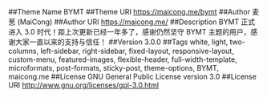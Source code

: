 ##Theme Name
BYMT
##Theme URI
https://maicong.me/bymt
##Author
麦葱 (MaiCong)
##Author URI
https://maicong.me/
##Description
BYMT 正式进入 3.0 时代！距上次更新已经一年多了，感谢仍然坚守 BYMT 主题的用户，感谢大家一直以来的支持与信任！
##Version
3.0.0
##Tags
white, light, two-columns, left-sidebar, right-sidebar, fixed-layout, responsive-layout, custom-menu, featured-images, flexible-header, full-width-template, microformats, post-formats, sticky-post, theme-options, BYMT, maicong.me
##License
GNU General Public License version 3.0
##License URI
http://www.gnu.org/licenses/gpl-3.0.html
